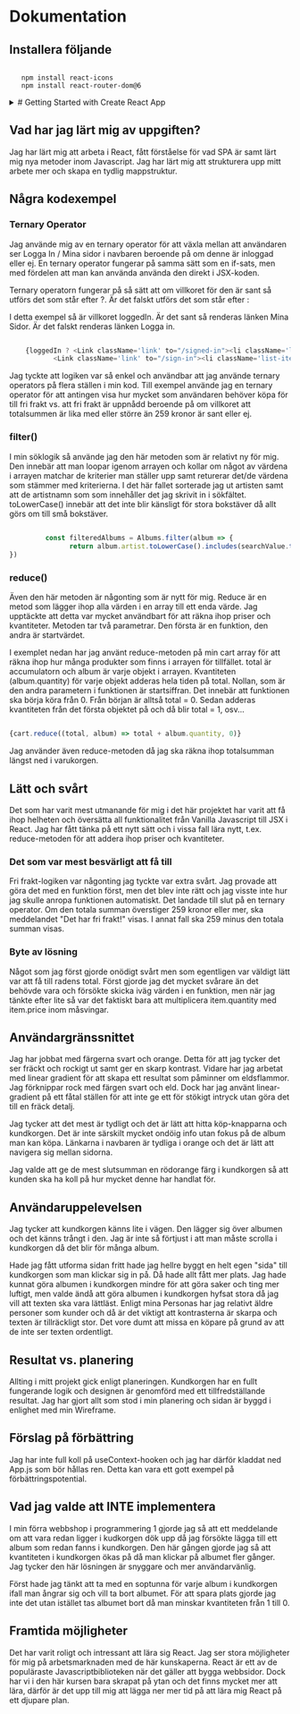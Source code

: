 # Dokumentation

## Installera följande 

```shell

   npm install react-icons
   npm install react-router-dom@6
```

<details>
<summary> # Getting Started with Create React App </summary>

This project was bootstrapped with [Create React App](https://github.com/facebook/create-react-app).

## Available Scripts

In the project directory, you can run:

### `npm start`

Runs the app in the development mode.\
Open [http://localhost:3000](http://localhost:3000) to view it in your browser.

The page will reload when you make changes.\
You may also see any lint errors in the console.

### `npm test`

Launches the test runner in the interactive watch mode.\
See the section about [running tests](https://facebook.github.io/create-react-app/docs/running-tests) for more information.

### `npm run build`

Builds the app for production to the `build` folder.\
It correctly bundles React in production mode and optimizes the build for the best performance.

The build is minified and the filenames include the hashes.\
Your app is ready to be deployed!

See the section about [deployment](https://facebook.github.io/create-react-app/docs/deployment) for more information.

### `npm run eject`

**Note: this is a one-way operation. Once you `eject`, you can't go back!**

If you aren't satisfied with the build tool and configuration choices, you can `eject` at any time. This command will remove the single build dependency from your project.

Instead, it will copy all the configuration files and the transitive dependencies (webpack, Babel, ESLint, etc) right into your project so you have full control over them. All of the commands except `eject` will still work, but they will point to the copied scripts so you can tweak them. At this point you're on your own.

You don't have to ever use `eject`. The curated feature set is suitable for small and middle deployments, and you shouldn't feel obligated to use this feature. However we understand that this tool wouldn't be useful if you couldn't customize it when you are ready for it.

## Learn More

You can learn more in the [Create React App documentation](https://facebook.github.io/create-react-app/docs/getting-started).

To learn React, check out the [React documentation](https://reactjs.org/).

### Code Splitting

This section has moved here: [https://facebook.github.io/create-react-app/docs/code-splitting](https://facebook.github.io/create-react-app/docs/code-splitting)

### Analyzing the Bundle Size

This section has moved here: [https://facebook.github.io/create-react-app/docs/analyzing-the-bundle-size](https://facebook.github.io/create-react-app/docs/analyzing-the-bundle-size)

### Making a Progressive Web App

This section has moved here: [https://facebook.github.io/create-react-app/docs/making-a-progressive-web-app](https://facebook.github.io/create-react-app/docs/making-a-progressive-web-app)

### Advanced Configuration

This section has moved here: [https://facebook.github.io/create-react-app/docs/advanced-configuration](https://facebook.github.io/create-react-app/docs/advanced-configuration)

### Deployment

This section has moved here: [https://facebook.github.io/create-react-app/docs/deployment](https://facebook.github.io/create-react-app/docs/deployment)

### `npm run build` fails to minify

This section has moved here: [https://facebook.github.io/create-react-app/docs/troubleshooting#npm-run-build-fails-to-minify](https://facebook.github.io/create-react-app/docs/troubleshooting#npm-run-build-fails-to-minify)

</details>

## Vad har jag lärt mig av uppgiften?

Jag har lärt mig att arbeta i React, fått förståelse för vad SPA är samt lärt mig nya metoder inom Javascript. Jag har lärt mig att strukturera upp mitt arbete mer och skapa en tydlig mappstruktur.

## Några kodexempel

### Ternary Operator

Jag använde mig av en ternary operator för att  växla mellan att användaren ser Logga In / Mina sidor i navbaren beroende på om denne är inloggad eller ej. En ternary operator fungerar på samma sätt som en if-sats, men med fördelen att man kan använda använda den direkt i JSX-koden.

Ternary operatorn fungerar på så sätt att om villkoret för den är sant så utförs det som står efter ?. Är det falskt utförs det som står efter :

 I detta exempel så är villkoret loggedIn. Är det sant så renderas länken Mina Sidor. Är det falskt renderas länken Logga in.

```javascript

    {loggedIn ? <Link className='link' to="/signed-in"><li className='list-item'>Mina Sidor</li></Link> :
           <Link className='link' to="/sign-in"><li className='list-item'>Logga in</li></Link> }
```

Jag tyckte att logiken var så enkel och användbar att jag använde ternary operators på flera ställen i min kod. Till exempel använde jag en ternary operator för att antingen visa hur mycket som användaren behöver köpa för till fri frakt vs. att fri frakt är uppnådd beroende på om villkoret att totalsummen är lika med eller större än 259 kronor är sant eller ej.

### filter()

I min söklogik så använde jag den här metoden som är relativt ny för mig. Den innebär att man loopar igenom arrayen och kollar om något av värdena i arrayen matchar de kriterier man ställer upp samt returerar det/de värdena som stämmer med kriterierna. I det här fallet sorterade jag ut artisten samt att de artistnamn som som innehåller det jag skrivit in i sökfältet. toLowerCase() innebär att det inte blir känsligt för stora bokstäver då allt görs om till små bokstäver.

```Javascript
         
         const filteredAlbums = Albums.filter(album => {
               return album.artist.toLowerCase().includes(searchValue.toLowerCase())
})
```

### reduce()

Även den här metoden är någonting som är nytt för mig. Reduce är en metod som lägger ihop alla värden i en array till ett enda värde. Jag upptäckte att detta var mycket användbart för att räkna ihop priser och kvantiteter. Metoden tar två parametrar. Den första är en funktion, den andra är startvärdet.

I exemplet nedan har jag använt reduce-metoden på min cart array för att räkna ihop hur många produkter som finns i arrayen för tillfället. total är accumulatorn och album är varje objekt i arrayen. Kvantiteten (album.quantity) för varje objekt adderas hela tiden på total. Nollan, som är den andra parametern i funktionen är startsiffran. Det innebär att funktionen ska börja köra från 0. Från början är alltså total = 0. Sedan adderas kvantiteten från det första objektet på och då blir total = 1, osv...

```Javascript

{cart.reduce((total, album) => total + album.quantity, 0)}

```

Jag använder även reduce-metoden då jag ska räkna ihop totalsumman längst ned i varukorgen.

## Lätt och svårt

Det som har varit mest utmanande för mig i det här projektet har varit att få ihop helheten och översätta all funktionalitet från Vanilla Javascript till JSX i React. Jag har fått tänka på ett nytt sätt och i vissa fall lära nytt, t.ex. reduce-metoden för att addera ihop priser och kvantiteter.

### Det som var mest besvärligt att få till

Fri frakt-logiken var någonting jag tyckte var extra svårt. Jag provade att göra det med en funktion först, men det blev inte rätt och jag visste inte hur jag skulle anropa funktionen automatiskt. Det landade till slut på en ternary operator. Om den totala summan överstiger 259 kronor eller mer, ska meddelandet "Det har fri frakt!" visas. I annat fall ska 259 minus den totala summan visas.

### Byte av lösning

Något som jag först gjorde onödigt svårt men som egentligen var väldigt lätt var att få till radens total. Först gjorde jag det mycket svårare än det behövde vara och försökte skicka iväg värden i en funktion, men när jag tänkte efter lite så var det faktiskt bara att multiplicera item.quantity med item.price inom måsvingar.

## Användargränssnittet

Jag har jobbat med färgerna svart och orange. Detta för att jag tycker det ser fräckt och rockigt ut samt ger en skarp kontrast. Vidare har jag arbetat med linear gradient för att skapa ett resultat som påminner om eldsflammor. Jag förknippar rock med färgen svart och eld. Dock har jag använt linear-gradient på ett fåtal ställen för att inte ge ett för stökigt intryck utan göra det till en fräck detalj.

Jag tycker att det mest är tydligt och det är lätt att hitta köp-knapparna och kundkorgen. Det är inte särskilt mycket ondöig info utan fokus på de album man kan köpa. Länkarna i navbaren är tydliga i orange och det är lätt att navigera sig mellan sidorna.

Jag valde att ge de mest slutsumman en rödorange färg i kundkorgen så att kunden ska ha koll på hur mycket denne har handlat för.

## Användaruppelevelsen

Jag tycker att kundkorgen känns lite i vägen. Den lägger sig över albumen och det känns trångt i den. Jag är inte så förtjust i att man måste scrolla i kundkorgen då det blir för många album.

Hade jag fått utforma sidan fritt hade jag hellre byggt en helt egen "sida" till kundkorgen som man klickar sig in på. Då hade allt fått mer plats. Jag hade kunnat göra albumen i kundkorgen mindre för att göra saker och ting mer luftigt, men valde ändå att göra albumen i kundkorgen hyfsat stora då jag vill att texten ska vara lättläst. Enligt mina Personas har jag relativt äldre personer som kunder och då är det viktigt att kontrasterna är skarpa och texten är tillräckligt stor. Det vore dumt att missa en köpare på grund av att de inte ser texten ordentligt.

## Resultat vs. planering

Allting i mitt projekt gick enligt planeringen. Kundkorgen har en fullt fungerande logik och designen är genomförd med ett tillfredställande resultat. Jag har gjort allt som stod i min planering och sidan är byggd i enlighet med min Wireframe.

## Förslag på förbättring

Jag har inte full koll på useContext-hooken och jag har därför kladdat ned App.js som bör hållas ren. Detta kan vara ett gott exempel på förbättringspotential.

## Vad jag valde att INTE implementera

I min förra webbshop i programmering 1 gjorde jag så att ett meddelande om att vara redan ligger i kudkorgen dök upp då jag försökte lägga till ett album som redan fanns i kundkorgen. Den här gången gjorde jag så att kvantiteten i kundkorgen ökas på då man klickar på albumet fler gånger. Jag tycker den här lösningen är snyggare och mer användarvänlig.

Först hade jag tänkt att ta med en soptunna för varje album i kundkorgen ifall man ångrar sig och vill ta bort albumet. För att spara plats gjorde jag inte det utan istället tas albumet bort då man minskar kvantiteten från 1 till 0. 

## Framtida möjligheter

Det har varit roligt och intressant att lära sig React. Jag ser stora möjligheter för mig på arbetsmarknaden med de här kunskaperna. React är ett av de populäraste Javascriptbiblioteken när det gäller att bygga webbsidor. Dock har vi i den här kursen bara skrapat på ytan och det finns mycket mer att lära, därför är det upp till mig att lägga ner mer tid på att lära mig React på ett djupare plan.
